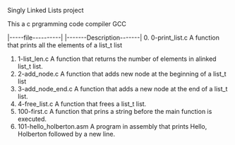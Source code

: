 Singly Linked Lists project

This a  c prgramming code
compiler GCC

|-----file----------|           |-------Description-------|
0. 0-print_list.c 		A function that prints all the elements of a list_t list
1. 1-list_len.c 		A function that returns the number of elements in alinked list_t list.
2. 2-add_node.c			A function that adds new node at the beginning of a list_t list
3. 3-add_node_end.c		A function that adds a new node at the end of a list_t list.
4. 4-free_list.c 		A function that frees a list_t list.
5. 100-first.c 			A function that prins a string before the main function is executed.
6. 101-hello_holberton.asm	A program in assembly that prints Hello, Holberton followed by a new line.
